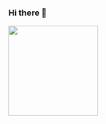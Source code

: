 ### Hi there 👋

<!-- 
**krisna-achmad31/krisna-achmad31** is a ✨ _special_ ✨ repository because its `README.md` (this file) appears on your GitHub profile.

Here are some ideas to get you started:

- 🔭 I’m currently working on ...
- 🌱 I’m currently learning ...
- 👯 I’m looking to collaborate on ...
- 🤔 I’m looking for help with ...
- 💬 Ask me about ...
- 📫 How to reach me: ...
- 😄 Pronouns: ...
- ⚡ Fun fact: ...
 -->
 
 
<p align="left">
<a href="https://github.com/sindychairunisa">
  <img height="180em" src="https://github-readme-stats-eight-theta.vercel.app/api/top-langs/?username=sindychairunisa&layout=compact&langs_count=8&theme=algolia"/>
</a>
</p>
